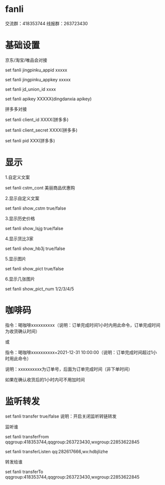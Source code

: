 # fanli

交流群：418353744 线报群：263723430

# 基础设置

京东/淘宝/唯品会对接

set fanli jingpinku_appid xxxxx

set fanli jingpinku_appkey xxxxx

set fanli jd_union_id xxxx

set fanli apikey XXXXX(dingdanxia apikey)

拼多多对接

set fanli client_id XXXX(拼多多)

set fanli client_secret XXXX(拼多多)

set fanli pid XXX(拼多多)

# 显示

1.自定义文案

set fanli cstm_cont    美丽商品优惠购

2.显示自定义文案

set fanli show_cstm  true/false

3.显示历史价格

set fanli show_lsjg    true/false 

4.显示货比3家

set fanli show_hb3j    true/false

5.显示图片

set fanli show_pict    true/false

6.显示几张图片

set fanli show_pict_num 1/2/3/4/5 

# 咖啡码

指令：喝咖啡xxxxxxxxxx（说明：订单完成时间1小时内用此命令，订单完成时间为收货确认时间）

或

指令：喝咖啡xxxxxxxxxx+2021-12-31 10:00:00（说明：订单完成时间超过1小时用此命令）

说明：xxxxxxxxxx为订单号，后面为订单完成时间（非下单时间）

如果在确认收货后的1小时内可不用加时间

# 监听转发

set fanli transfer true/false 说明：开启关闭监听转链转发

监听谁

set fanli transferFrom qqgroup:418353744,qqgroup:263723430,wxgroup:22853622845

set fanli transferListen qq:282617666,wx:hdbjlizhe

转发给谁

set fanli transferTo qqgroup:418353744,qqgroup:263723430,wxgroup:22853622845
